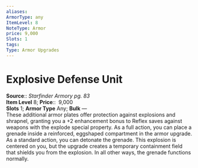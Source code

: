 ```yaml
---
aliases: 
ArmorType: any
ItemLevel: 8
NoteType: Armor
price: 9,000
Slots: 1
tags: 
Type: Armor Upgrades
---
```


# Explosive Defense Unit

**Source**:: _Starfinder Armory pg. 83_  
**Item Level** 8;
**Price**::  9,000  
**Slots** 1; **Armor Type** Any; **Bulk** —  
These additional armor plates offer protection against explosions and shrapnel, granting you a +2 enhancement bonus to Reflex saves against weapons with the explode special property. As a full action, you can place a grenade inside a reinforced, eggshaped compartment in the armor upgrade. As a standard action, you can detonate the grenade. This explosion is centered on you, but the upgrade creates a temporary containment field that shields you from the explosion. In all other ways, the grenade functions normally.
